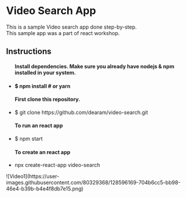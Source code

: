 <h1>Video Search App</h1>
<p>This is a sample Video search app done step-by-step.<br/>This sample app was a part of react workshop.</p>
<h2>Instructions</h2>
<ul>
  <h4>Install dependencies. Make sure you already have nodejs & npm installed in your system.<h4/>
    <li>$ npm install # or yarn</li>
  <h4>First clone this repository.</h4>
    <li>$ git clone https://github.com/dearam/video-search.git</li>
  <h4>To run an react app</h4>
    <li>$ npm start</li>
  <h4> To create an react app</h4>
    <li>npx create-react-app video-search</li>
</ul>
  ![Video1](https://user-images.githubusercontent.com/80329368/128596169-704b6cc5-bb98-46e4-b39b-b4e4f8db7e15.png)



